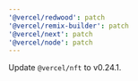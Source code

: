 ```yaml
---
'@vercel/redwood': patch
'@vercel/remix-builder': patch
'@vercel/next': patch
'@vercel/node': patch
---
```


Update `@vercel/nft` to v0.24.1.
